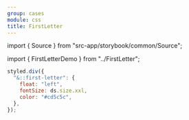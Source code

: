 ```yaml
---
group: cases
module: css
title: FirstLetter
---
```


import { Source } from "src-app/storybook/common/Source";

import { FirstLetterDemo } from "../FirstLetter";

<FirstLetterDemo />

```jsx {2}
styled.div({
  "&::first-letter": {
    float: "left",
    fontSize: ds.size.xxl,
    color: "#cd5c5c",
  },
});
```

<Source path="cases/css/FirstLetter.tsx" />
